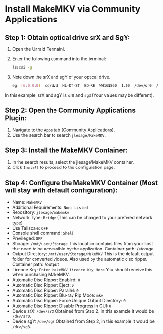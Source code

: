 # Install MakeMKV via Community Applications

## Step 1: Obtain optical drive srX and SgY:
1. Open the Unraid Termainl.
2. Enter the following command into the terminal:
    ```bash
    lsscsi -g  
    ```
3. Note down the srX and sgY of your optical drive.

    ```bash
    eg: [6:0:0:0]  cd/dvd  HL-DT-ST  BD-RE  WH16NS60  1.00  /dev/sr0  /dev/sg3 
    ```

In this example, srX and sgY is `sr0` and `sg3` (Your values may be different).

## Step 2: Open the Community Applications Plugin:
1. Navigate to the `Apps` tab (Community Applications).
2. Use the search bar to search `jlesage/MakeMKV`.

## Step 3: Install the MakeMKV Container:
1. In the search results, select the jlesage/MakeMKV container.
2. Click `Install` to proceed to the configuration page.

## Step 4: Configure the MakeMKV Container (Most will stay with default configuration):
- Name: `MakeMKV`
- Additional Requirements: `None Listed`
- Repository: `jlesage/makemkv`
- Network Type: `Bridge` (This can be changed to your prefered network type)
- Use Tailscale: `OFF`
- Console shell command: `Shell`
- Previleged: `OFF`
- Storage: `/mnt/user/Storage` This location contains files from your host that need to be accessible by the application. Container path: /storage
- Output Directory: `/mnt/user/Storage/MakeMKV` This is the default output folder for converted videos. Also used by the automatic disc ripper. Container path: /output
- Licence Key: `Enter MakeMKV Licence Key Here` You should receive this when purchasing MakeMKV.
- Automatic Disc Ripper: Enabled: `0`
- Automatic Disc Ripper: Eject: `0`
- Automatic Disc Ripper: Parallel: `0`
- Automatic Disc Ripper: Blu-ray Rip Mode: `mkv`
- Automatic Disc Ripper: Force Unique Output Directory: `0`
- Automatic Disc Ripper: Disable Progress in GUI: `0`
- Device srX: `/dev/srX` Obtained from Step 2, in this example it would be `/dev/sr0`.
- Device sgY: `/dev/sgY` Obtained from Step 2, in this example it would be `/dev/sg3`.

